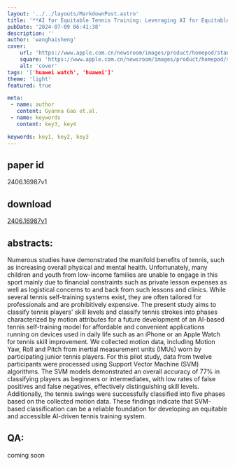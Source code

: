 ```yaml
---
layout: '../../layouts/MarkdownPost.astro'
title: '**AI for Equitable Tennis Training: Leveraging AI for Equitable and Accurate Classification of Tennis Skill Levels and Training Phases**'
pubDate: '2024-07-09 06:41:38'
description: ''
author: 'wanghaisheng'
cover:
    url: 'https://www.apple.com.cn/newsroom/images/product/homepod/standard/Apple-HomePod-hero-230118_big.jpg.large_2x.jpg'
    square: 'https://www.apple.com.cn/newsroom/images/product/homepod/standard/Apple-HomePod-hero-230118_big.jpg.large_2x.jpg'
    alt: 'cover'
tags: '['huawei watch', 'huawei']' 
theme: 'light'
featured: true

meta:
 - name: author
   content: Gyanna Gao et.al.
 - name: keywords
   content: key3, key4

keywords: key1, key2, key3
---
```


## paper id
2406.16987v1
## download
[2406.16987v1](http://arxiv.org/abs/2406.16987v1)
## abstracts:
Numerous studies have demonstrated the manifold benefits of tennis, such as increasing overall physical and mental health. Unfortunately, many children and youth from low-income families are unable to engage in this sport mainly due to financial constraints such as private lesson expenses as well as logistical concerns to and back from such lessons and clinics. While several tennis self-training systems exist, they are often tailored for professionals and are prohibitively expensive. The present study aims to classify tennis players' skill levels and classify tennis strokes into phases characterized by motion attributes for a future development of an AI-based tennis self-training model for affordable and convenient applications running on devices used in daily life such as an iPhone or an Apple Watch for tennis skill improvement. We collected motion data, including Motion Yaw, Roll and Pitch from inertial measurement units (IMUs) worn by participating junior tennis players. For this pilot study, data from twelve participants were processed using Support Vector Machine (SVM) algorithms. The SVM models demonstrated an overall accuracy of 77% in classifying players as beginners or intermediates, with low rates of false positives and false negatives, effectively distinguishing skill levels. Additionally, the tennis swings were successfully classified into five phases based on the collected motion data. These findings indicate that SVM-based classification can be a reliable foundation for developing an equitable and accessible AI-driven tennis training system.
## QA:
coming soon
